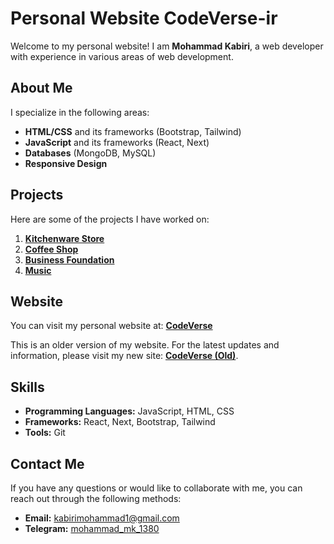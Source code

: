 # Personal Website CodeVerse-ir  

Welcome to my personal website! I am **Mohammad Kabiri**, a web developer with experience in various areas of web development.  

## About Me  

I specialize in the following areas:  
- **HTML/CSS** and its frameworks (Bootstrap, Tailwind)  
- **JavaScript** and its frameworks (React, Next)  
- **Databases** (MongoDB, MySQL)  
- **Responsive Design**  

## Projects  

Here are some of the projects I have worked on:  

1. **[Kitchenware Store](https://kitchenware.vercel.app/)**   
2. **[Coffee Shop](https://coffee-shop-zeta-two.vercel.app)**  
3. **[Business Foundation](https://business-rosy.vercel.app)**
4. **[Music](https://habib-mohabian.vercel.app)**

## Website  

You can visit my personal website at: **[CodeVerse](https://codeverse-portfolio.vercel.app)**  

This is an older version of my website. For the latest updates and information, please visit my new site: **[CodeVerse (Old)](http://codeverse.whi.ir)**.

## Skills  

- **Programming Languages:** JavaScript, HTML, CSS  
- **Frameworks:** React, Next, Bootstrap, Tailwind  
- **Tools:** Git  

## Contact Me  

If you have any questions or would like to collaborate with me, you can reach out through the following methods:  

- **Email:** [kabirimohammad1@gmail.com](mailto:kabirimohammad1@gmail.com)  
- **Telegram:** [mohammad_mk_1380](https://t.me/mohammad_mk_1380)
